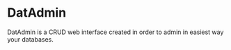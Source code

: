 # DatAdmin
DatAdmin is a CRUD web interface created in order to admin in easiest way your databases.
